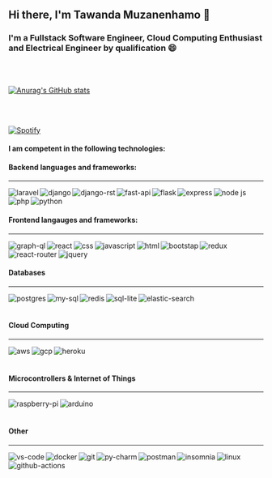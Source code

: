 ## Hi there, I'm Tawanda Muzanenhamo 👋

### I'm a Fullstack Software Engineer, Cloud Computing Enthusiast and Electrical Engineer by qualification :smile:

<br/>
<br/>

[![Anurag's GitHub stats](https://github-readme-stats.vercel.app/api?username=tmuzanenhamo&show_icons=true&count_private=true&theme=tokyonight)](https://github.com/anuraghazra/github-readme-stats) 

<br/>
<br/>

[![Spotify](https://tmuzanenhamo.vercel.app/api/spotify)](https://open.spotify.com/user/d1bnxv1zlhm0neqxsq9a3i58d)





#### I am competent in the following technologies:


#### Backend languages and frameworks:
<hr/>

<img align='left' alt='laravel' src='https://img.shields.io/badge/Laravel-FF2D20?style=for-the-badge&logo=laravel&logoColor=white' />
<img align='left' alt='django' src='https://img.shields.io/badge/Django-092E20?style=for-the-badge&logo=django&logoColor=white' />
<img align = 'left' alt='django-rst' src='https://img.shields.io/badge/DJANGO-REST-ff1709?style=for-the-badge&logo=django&logoColor=white&color=ff1709&labelColor=gray' />
<img align= 'left' alt='fast-api' src='https://img.shields.io/badge/fastapi-109989?style=for-the-badge&logo=FASTAPI&logoColor=white' />
<img align='left' alt='flask' src='https://img.shields.io/badge/Flask-000000?style=for-the-badge&logo=flask&logoColor=white'/>
<img align='left' alt='express' src='https://img.shields.io/badge/Express.js-000000?style=for-the-badge&logo=express&logoColor=white' />
<img align='left' alt='node js' src='https://img.shields.io/badge/Node.js-339933?style=for-the-badge&logo=nodedotjs&logoColor=white' />
<img align='left' alt='php' src='https://img.shields.io/badge/PHP-777BB4?style=for-the-badge&logo=php&logoColor=white' />
<img align='left' alt='python' src='https://img.shields.io/badge/Python-3776AB?style=for-the-badge&logo=python&logoColor=white' />
<br/>
<br/>

#### Frontend langauges and frameworks:
<hr/>
<img align='left' alt='graph-ql' src='https://img.shields.io/badge/GraphQl-E10098?style=for-the-badge&logo=graphql&logoColor=white' />
<img align='left' alt='react' src='https://img.shields.io/badge/React-20232A?style=for-the-badge&logo=react&logoColor=61DAFB' />
<img align='left' alt='css' src='https://img.shields.io/badge/CSS3-1572B6?style=for-the-badge&logo=css3&logoColor=white' />
<img align='left' alt='javascript' src='https://img.shields.io/badge/JavaScript-323330?style=for-the-badge&logo=javascript&logoColor=F7DF1E' />
<img align='left' alt='html' src='https://img.shields.io/badge/HTML5-E34F26?style=for-the-badge&logo=html5&logoColor=white' />
<img align='left' alt='bootstap' src='https://img.shields.io/badge/Bootstrap-563D7C?style=for-the-badge&logo=bootstrap&logoColor=white' />
<img align='left' alt='redux' src='https://img.shields.io/badge/Redux-593D88?style=for-the-badge&logo=redux&logoColor=white' />
<img align='left' alt='react-router' src='https://img.shields.io/badge/React_Router-CA4245?style=for-the-badge&logo=react-router&logoColor=white' />
<img align='left' alt='jquery' src='https://img.shields.io/badge/jQuery-0769AD?style=for-the-badge&logo=jquery&logoColor=white' />


<br/>
<br/>

#### Databases
<hr/>
<img align='left' alt='postgres' src='https://img.shields.io/badge/PostgreSQL-316192?style=for-the-badge&logo=postgresql&logoColor=white' />
<img align='left' alt='my-sql' src='https://img.shields.io/badge/MySQL-00000F?style=for-the-badge&logo=mysql&logoColor=white' />
<img align='left' alt='redis' src='https://img.shields.io/badge/redis-%23DD0031.svg?&style=for-the-badge&logo=redis&logoColor=white'/>
<img align='left' alt='sql-lite' src='https://img.shields.io/badge/SQLite-07405E?style=for-the-badge&logo=sqlite&logoColor=white'/>
<img align='left' alt='elastic-search' src='https://img.shields.io/badge/Elastic_Search-005571?style=for-the-badge&logo=elasticsearch&logoColor=white' />

<br/>
<br/>

#### Cloud Computing
<hr/>
<img align='left' alt='aws' src='https://img.shields.io/badge/Amazon_AWS-232F3E?style=for-the-badge&logo=amazon-aws&logoColor=white' />
<img align='left' alt='gcp' src='https://img.shields.io/badge/Google_Cloud-4285F4?style=for-the-badge&logo=google-cloud&logoColor=white'/>
<img align='left' alt='heroku' src='https://img.shields.io/badge/Heroku-430098?style=for-the-badge&logo=heroku&logoColor=white' />

<br/>
<br/>

#### Microcontrollers & Internet of Things
<hr/>
<img align='left' alt='raspberry-pi' src='https://img.shields.io/badge/Raspberry%20Pi-A22846?style=for-the-badge&logo=Raspberry%20Pi&logoColor=white' />
<img align='left' alt='arduino' src='https://img.shields.io/badge/Arduino-00979D?style=for-the-badge&logo=Arduino&logoColor=white' />

<br/>
<br/>

#### Other
<hr/>
<img  align='left'  alt='vs-code'src='https://img.shields.io/badge/Visual_Studio_Code-0078D4?style=for-the-badge&logo=visual%20studio%20code&logoColor=white' />
<img align='left' alt='docker' src='https://img.shields.io/badge/Docker-2CA5E0?style=for-the-badge&logo=docker&logoColor=white' />
<img align='left' alt='git' src='https://img.shields.io/badge/Git-F05032?style=for-the-badge&logo=git&logoColor=white' />
<img align='left' alt='py-charm' src='https://img.shields.io/badge/PyCharm-000000.svg?&style=for-the-badge&logo=PyCharm&logoColor=white' />
<img align='left' alt='postman' src='https://img.shields.io/badge/Postman-FF6C37?style=for-the-badge&logo=Postman&logoColor=white' />
<img align='left' alt='insomnia' src='https://img.shields.io/badge/Insomnia-5849be?style=for-the-badge&logo=Insomnia&logoColor=white' />
<img align='left' alt='github-actions' src='https://img.shields.io/badge/GitHub_Actions-2088FF?style=for-the-badge&logo=github-actions&logoColor=white' />
<img aligh='left' alt='linux' src='https://img.shields.io/badge/Linux-FCC624?style=for-the-badge&logo=linux&logoColor=black' />

<br/>
<br/>








<!--
**tmuzanenhamo/tmuzanenhamo** is a ✨ _special_ ✨ repository because its `README.md` (this file) appears on your GitHub profile.

Here are some ideas to get you started:

- 🔭 I’m currently working on ...
- 🌱 I’m currently learning ...
- 👯 I’m looking to collaborate on ...
- 🤔 I’m looking for help with ...
- 💬 Ask me about ...
- 📫 How to reach me: ...
- 😄 Pronouns: ...
- ⚡ Fun fact: ...
-->
